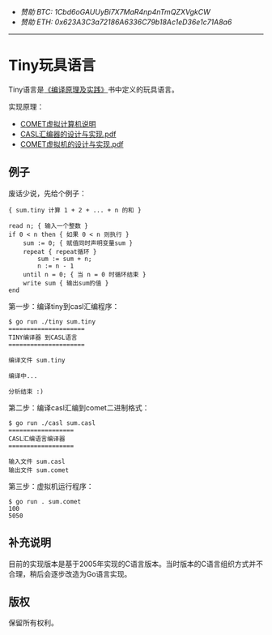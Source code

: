 - *赞助 BTC: 1Cbd6oGAUUyBi7X7MaR4np4nTmQZXVgkCW*
- *赞助 ETH: 0x623A3C3a72186A6336C79b18Ac1eD36e1c71A8a6*

----

# Tiny玩具语言

Tiny语言是[《编译原理及实践》](https://book.douban.com/subject/1088057/)书中定义的玩具语言。

实现原理：

- [COMET虚拟计算机说明](./comet/README.md)
- [CASL汇编器的设计与实现.pdf](./docs/casl-assembler.pdf)
- [COMET虚拟机的设计与实现.pdf](./docs/comet-vm.pdf)

## 例子

废话少说，先给个例子：

```
{ sum.tiny 计算 1 + 2 + ... + n 的和 }

read n; { 输入一个整数 }
if 0 < n then { 如果 0 < n 则执行 }
    sum := 0; { 赋值同时声明变量sum }
    repeat { repeat循环 }
        sum := sum + n;
        n := n - 1
    until n = 0; { 当 n = 0 时循环结束 }
    write sum { 输出sum的值 }
end
```

第一步：编译tiny到casl汇编程序：

```
$ go run ./tiny sum.tiny
=====================
TINY编译器 到CASL语言
=====================

编译文件 sum.tiny

编译中...

分析结束 :)
```

第二步：编译casl汇编到comet二进制格式：

```
$ go run ./casl sum.casl
==================
CASL汇编语言编译器
==================

输入文件 sum.casl
输出文件 sum.comet
```

第三步：虚拟机运行程序：

```
$ go run . sum.comet
100
5050
```

## 补充说明

目前的实现版本是基于2005年实现的C语言版本。当时版本的C语言组织方式并不合理，稍后会逐步改造为Go语言实现。

## 版权

保留所有权利。
